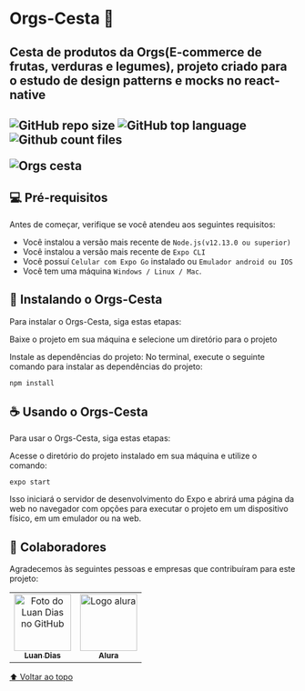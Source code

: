 # Orgs-Cesta 🍎

<h2>Cesta de produtos da Orgs(E-commerce de frutas, verduras e legumes), projeto criado para o estudo de design patterns e mocks no react-native<h2/>

![GitHub repo size](https://img.shields.io/github/repo-size/iuricode/README-template?style=for-the-badge)
![GitHub top language](https://img.shields.io/github/languages/top/LuanODias/Orgs?color=green&style=for-the-badge)
![Github count files](https://img.shields.io/github/directory-file-count/LuanODias/Orgs?style=for-the-badge)



![Orgs cesta](https://user-images.githubusercontent.com/55639421/225163004-ff6fad8e-6c2b-47cc-bd44-42cdc07c257e.jpeg)



## 💻 Pré-requisitos

Antes de começar, verifique se você atendeu aos seguintes requisitos:

* Você instalou a versão mais recente de `Node.js(v12.13.0 ou superior)`
* Você instalou a versão mais recente de `Expo CLI`
* Você possuí `Celular com Expo Go` instalado ou `Emulador android ou IOS`
* Você tem uma máquina `Windows / Linux / Mac`. 

## 🚀 Instalando o Orgs-Cesta

Para instalar o Orgs-Cesta, siga estas etapas:

Baixe o projeto em sua máquina e selecione um diretório para o projeto

Instale as dependências do projeto: No terminal, execute o seguinte comando para instalar as dependências do projeto:

```
npm install
```
## ☕ Usando o Orgs-Cesta

Para usar o Orgs-Cesta, siga estas etapas:

Acesse o diretório do projeto instalado em sua máquina e utilize o comando:
```
expo start
```
Isso iniciará o servidor de desenvolvimento do Expo e abrirá uma página da web no navegador com opções para executar o projeto em um dispositivo físico, em um emulador ou na web.


## 🤝 Colaboradores

Agradecemos às seguintes pessoas e empresas que contribuíram para este projeto:

<table>
  <tr>
    <td align="center">
      <a href="https://github.com/LuanODias">
        <img src="https://avatars.githubusercontent.com/u/55639421?v=4" width="100px;" alt="Foto do Luan Dias no GitHub"/><br>
        <sub>
          <b>Luan Dias</b>
        </sub>
      </a>
    </td>
    <td align="center">
      <a href="https://www.alura.com.br/?hsa_acc=7722097246&hsa_src=&hsa_tgt=&hsa_kw=&hsa_mt=b&hsa_net=adwords&hsa_ver=3&gclid=Cj0KCQjwtsCgBhDEARIsAE7RYh151lk97QE-aOZUonZ5AbFS7GXTdIU-Kyw_ji9ruW58wU_B-oPb0g8aAu6PEALw_wcB">
        <img src="https://avatars.githubusercontent.com/u/4975968?s=280&v=4" width="100px;" alt="Logo alura"/><br>
        <sub>
          <b>Alura</b>
        </sub>
      </a>
    </td>
  </tr>
</table>

[⬆ Voltar ao topo](#Orgs-Cesta)<br>
